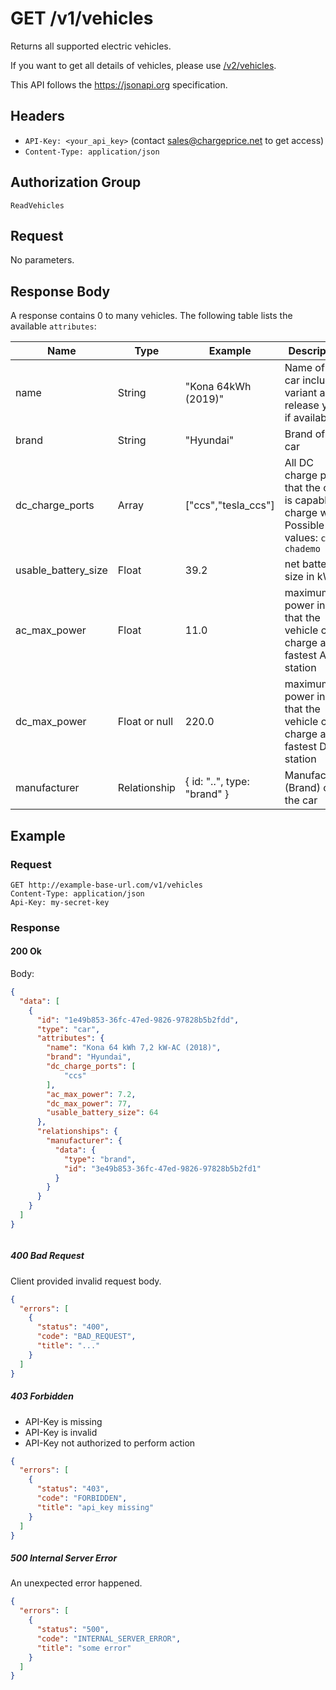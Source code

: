 # GET /v1/vehicles

Returns all supported electric vehicles.

If you want to get all details of vehicles, please use
[/v2/vehicles](../../v2/vehicles/index.md).

This API follows the https://jsonapi.org specification.

## Headers

* `API-Key: <your_api_key>` (contact sales@chargeprice.net to get access)
* `Content-Type: application/json`

## Authorization Group

`ReadVehicles`

## Request

No parameters.

## Response Body

A response contains 0 to many vehicles. The following table lists the available `attributes`:

| **Name**            | **Type**      | **Example**                 | **Description**                                                                                |
| ------------------- | ------------- | --------------------------- | ---------------------------------------------------------------------------------------------- |
| name                | String        | "Kona 64kWh (2019)"         | Name of the car including variant and release year, if available                               |
| brand               | String        | "Hyundai"                   | Brand of the car                                                                               |
| dc_charge_ports     | Array<String> | ["ccs","tesla_ccs"]         | All DC charge ports, that the car is capable to charge with. Possible values: `ccs`, `chademo` |
| usable_battery_size | Float         | 39.2                        | net battery size in kWh                                                                        |
| ac_max_power        | Float         | 11.0                        | maximum power in kW that the vehicle can charge at the fastest AC station                      |
| dc_max_power        | Float or null | 220.0                       | maximum power in kW that the vehicle can charge at the fastest DC station                      |
| manufacturer        | Relationship  | { id: "..", type: "brand" } | Manufacturer (Brand) of the car                                                                |

## Example

### Request

```http
GET http://example-base-url.com/v1/vehicles
Content-Type: application/json
Api-Key: my-secret-key
```

### Response

#### 200 Ok

Body:
```json
{
  "data": [
    {
      "id": "1e49b853-36fc-47ed-9826-97828b5b2fdd",
      "type": "car",
      "attributes": {
        "name": "Kona 64 kWh 7,2 kW-AC (2018)",
        "brand": "Hyundai",
        "dc_charge_ports": [
            "ccs"
        ],
        "ac_max_power": 7.2,
        "dc_max_power": 77,
        "usable_battery_size": 64
      },
      "relationships": {
        "manufacturer": {
          "data": {
            "type": "brand",
            "id": "3e49b853-36fc-47ed-9826-97828b5b2fd1"
          }
        }
      }
    }
  ]
}



```

##### 400 Bad Request

Client provided invalid request body.

```json
{
  "errors": [
    {
      "status": "400",
      "code": "BAD_REQUEST",
      "title": "..."
    }
  ]
}
```

##### 403 Forbidden

* API-Key is missing
* API-Key is invalid
* API-Key not authorized to perform action

```json
{
  "errors": [
    {
      "status": "403",
      "code": "FORBIDDEN",
      "title": "api_key missing"
    }
  ]
}
```

##### 500 Internal Server Error

An unexpected error happened.

```json
{
  "errors": [
    {
      "status": "500",
      "code": "INTERNAL_SERVER_ERROR",
      "title": "some error"
    }
  ]
}
```
